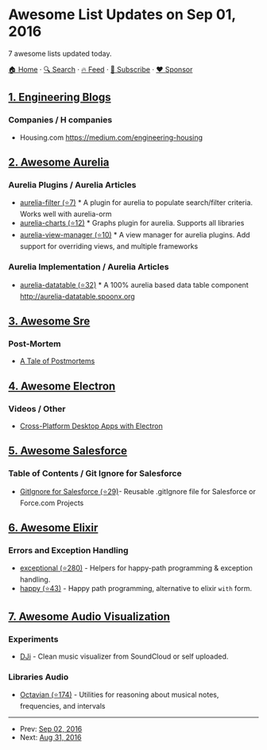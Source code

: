 # Awesome List Updates on Sep 01, 2016

7 awesome lists updated today.

[🏠 Home](/README.md) · [🔍 Search](https://www.trackawesomelist.com/search/) · [🔥 Feed](https://www.trackawesomelist.com/rss.xml) · [📮 Subscribe](https://trackawesomelist.us17.list-manage.com/subscribe?u=d2f0117aa829c83a63ec63c2f&id=36a103854c) · [❤️  Sponsor](https://github.com/sponsors/theowenyoung)



## [1. Engineering Blogs](/content/kilimchoi/engineering-blogs/README.md)

### Companies / H companies

*   Housing.com <https://medium.com/engineering-housing>

## [2. Awesome Aurelia](/content/aurelia-contrib/awesome-aurelia/README.md)

### Aurelia Plugins / Aurelia Articles

*   [aurelia-filter (⭐7)](https://github.com/SpoonX/aurelia-filter) \* A plugin for aurelia to populate search/filter criteria. Works well with aurelia-orm
*   [aurelia-charts (⭐12)](https://github.com/SpoonX/aurelia-charts) \* Graphs plugin for aurelia. Supports all libraries
*   [aurelia-view-manager (⭐10)](https://github.com/SpoonX/aurelia-view-manager) \* A view manager for aurelia plugins. Add support for overriding views, and multiple frameworks

### Aurelia Implementation / Aurelia Articles

*   [aurelia-datatable (⭐32)](https://github.com/SpoonX/aurelia-datatable) \* A 100% aurelia based data table component <http://aurelia-datatable.spoonx.org>

## [3. Awesome Sre](/content/dastergon/awesome-sre/README.md)

### Post-Mortem

*   [A Tale of Postmortems](https://blog.box.com/blog/a-tale-of-postmortems/)

## [4. Awesome Electron](/content/sindresorhus/awesome-electron/README.md)

### Videos / Other

*   [Cross-Platform Desktop Apps with Electron](https://www.youtube.com/watch?v=9xX_G0l5jLU)

## [5. Awesome Salesforce](/content/mailtoharshit/awesome-salesforce/README.md)

### Table of Contents / Git Ignore for Salesforce

*   [GitIgnore for Salesforce  (⭐29)](https://github.com/mailtoharshit/gitignore)- Reusable .gitIgnore file for Salesforce or Force.com Projects

## [6. Awesome Elixir](/content/h4cc/awesome-elixir/README.md)

### Errors and Exception Handling

*   [exceptional (⭐280)](https://github.com/expede/exceptional) - Helpers for happy-path programming & exception handling.
*   [happy (⭐43)](https://github.com/vic/happy) - Happy path programming, alternative to elixir `with` form.

## [7. Awesome Audio Visualization](/content/willianjusten/awesome-audio-visualization/README.md)

### Experiments

*   [DJi](http://jieverson.com/DJi/) - Clean music visualizer from SoundCloud or self uploaded.

### Libraries Audio

*   [Octavian (⭐174)](https://github.com/stevekinney/octavian) - Utilities for reasoning about musical notes, frequencies, and intervals

---

- Prev: [Sep 02, 2016](/content/2016/09/02/README.md)
- Next: [Aug 31, 2016](/content/2016/08/31/README.md)
